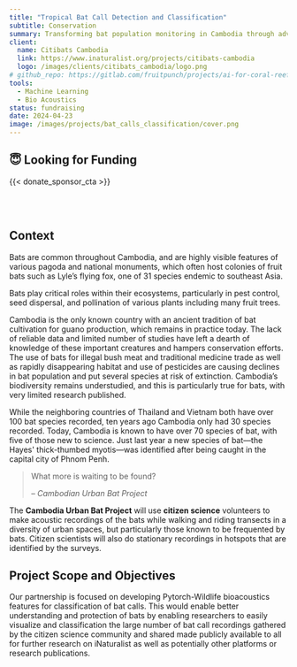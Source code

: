 ```yaml
---
title: "Tropical Bat Call Detection and Classification"
subtitle: Conservation
summary: Transforming bat population monitoring in Cambodia through advanced bio-acoustic analysis driven by Machine Learning algorithms.
client: 
  name: Citibats Cambodia
  link: https://www.inaturalist.org/projects/citibats-cambodia
  logo: /images/clients/citibats_cambodia/logo.png
# github_repo: https://gitlab.com/fruitpunch/projects/ai-for-coral-reefs-2/supervised-learning/yolov8
tools:
  - Machine Learning
  - Bio Acoustics
status: fundraising
date: 2024-04-23
image: /images/projects/bat_calls_classification/cover.png
---
```


## 😇 Looking for Funding

{{< donate_sponsor_cta >}}

<br/>
<br/>

## Context

Bats are common throughout Cambodia, and are highly visible features of various
pagoda and national monuments, which often host colonies of fruit bats such as
Lyle’s flying fox, one of 31 species endemic to southeast Asia.

Bats play critical roles within their ecosystems, particularly in pest control,
seed dispersal, and pollination of various plants including many fruit trees.

Cambodia is the only known country with an ancient tradition of bat cultivation
for guano production, which remains in practice today. The lack of reliable
data and limited number of studies have left a dearth of knowledge of these
important creatures and hampers conservation efforts. The use of bats for
illegal bush meat and traditional medicine trade as well as rapidly
disappearing habitat and use of pesticides are causing declines in bat
population and put several species at risk of extinction. Cambodia’s
biodiversity remains understudied, and this is particularly true for bats, with
very limited research published. 

While the neighboring countries of Thailand and Vietnam both have over 100 bat
species recorded, ten years ago Cambodia only had 30 species recorded. Today,
Cambodia is known to have over 70 species of bat, with five of those new to
science. Just last year a new species of bat—the Hayes' thick-thumbed
myotis—was identified after being caught in the capital city of Phnom Penh. 

> What more is waiting to be found?
>
> <cite>– Cambodian Urban Bat Project</cite>

The __Cambodia Urban Bat Project__ will use __citizen science__ volunteers to
make acoustic recordings of the bats while walking and riding transects in a
diversity of urban spaces, but particularly those known to be frequented by
bats. Citizen scientists will also do stationary recordings in hotspots that
are identified by the surveys.

## Project Scope and Objectives

Our partnership is focused on developing
Pytorch-Wildlife bioacoustics features for
classification of
bat calls. This would enable better understanding and
protection of bats by enabling researchers to
easily visualize and classification the large number of
bat call recordings gathered by the citizen
science community and shared made publicly available to all for further
research on iNaturalist as well as potentially other platforms or research
publications. 
